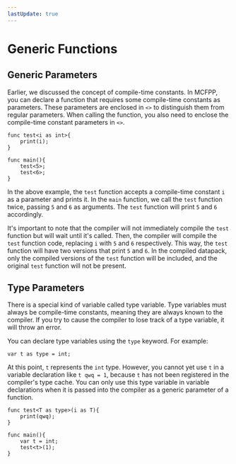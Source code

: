 ```yaml
---
lastUpdate: true
---
```


# Generic Functions

## Generic Parameters

Earlier, we discussed the concept of compile-time constants. In MCFPP, you can declare a function that requires some compile-time constants as parameters. These parameters are enclosed in `<>` to distinguish them from regular parameters. When calling the function, you also need to enclose the compile-time constant parameters in `<>`.

```mcfpp
func test<i as int>{
    print(i);
}

func main(){
    test<5>;
    test<6>;
}
```

In the above example, the `test` function accepts a compile-time constant `i` as a parameter and prints it. In the `main` function, we call the `test` function twice, passing `5` and `6` as arguments. The `test` function will print `5` and `6` accordingly.

It's important to note that the compiler will not immediately compile the `test` function but will wait until it's called. Then, the compiler will compile the `test` function code, replacing `i` with `5` and `6` respectively. This way, the `test` function will have two versions that print `5` and `6`. In the compiled datapack, only the compiled versions of the `test` function will be included, and the original `test` function will not be present.

## Type Parameters

There is a special kind of variable called type variable. Type variables must always be compile-time constants, meaning they are always known to the compiler. If you try to cause the compiler to lose track of a type variable, it will throw an error.

You can declare type variables using the `type` keyword. For example:

```mcfpp
var t as type = int;
```

At this point, `t` represents the `int` type. However, you cannot yet use `t` in a variable declaration like `t qwq = 1`, because `t` has not been registered in the compiler's type cache. You can only use this type variable in variable declarations when it is passed into the compiler as a generic parameter of a function.

```mcfpp
func test<T as type>(i as T){
    print(qwq);
}

func main(){
    var t = int;
    test<t>(1);
}
```
